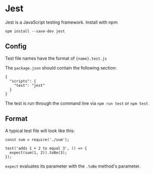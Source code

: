 # Jest

Jest is a JavaScript testing framework. Install with npm

`npm install --save-dev jest`

## Config

Test file names have the format of `{name}.test.js`

The `package.json` should contain the following section:

```
{
  "scripts": {
    "test": "jest"
  }
}
```

The test is run through the command line via `npm run test` or `npm test`

## Format

A typical test file will look like this:

```
const sum = require('./sum');

test('adds 1 + 2 to equal 3', () => {
  expect(sum(1, 2)).toBe(3);
});
```

`expect` evaluates its parameter with the `.toBe` method's parameter.
